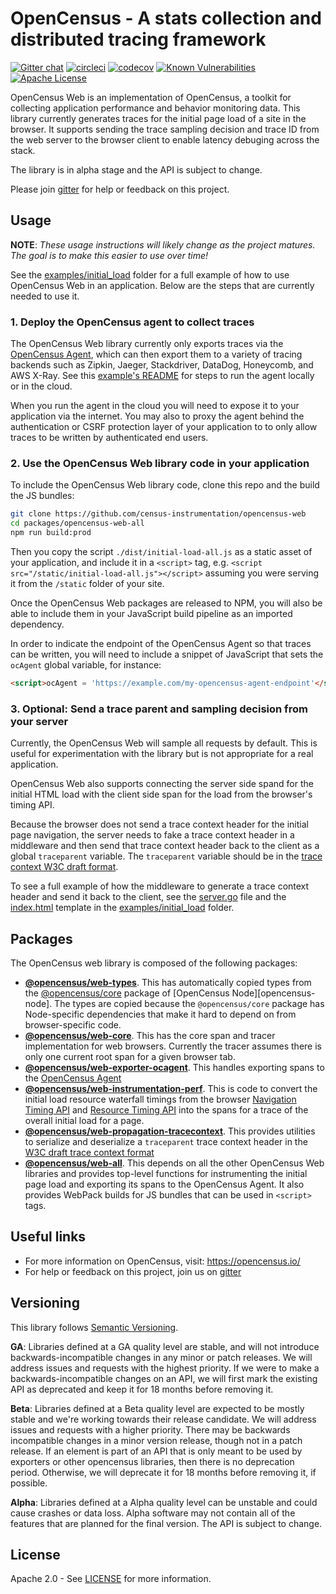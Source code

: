 # OpenCensus - A stats collection and distributed tracing framework
[![Gitter chat][gitter-image]][gitter-url]
[![circleci][circleci-image]][circleci-url]
[![codecov][codecov-image]][codecov-url]
[![Known Vulnerabilities][snyk-image]][snyk-url]
[![Apache License][license-image]][license-url]

OpenCensus Web is an implementation of OpenCensus, a toolkit for collecting
application performance and behavior monitoring data. This library currently
generates traces for the initial page load of a site in the browser. It supports
sending the trace sampling decision and trace ID from the web server to the
browser client to enable latency debuging across the stack.

The library is in alpha stage and the API is subject to change.

Please join [gitter][gitter-url] for help or feedback on this project.

## Usage

**NOTE**: *These usage instructions will likely change as the project matures.
The goal is to make this easier to use over time!*

See the [examples/initial_load][examples-initial-load-url] folder for a full
example of how to use OpenCensus Web in an application. Below are
the steps that are currently needed to use it.

### 1. Deploy the OpenCensus agent to collect traces

The OpenCensus Web library currently only exports traces via the
[OpenCensus Agent][oc-agent-url], which can then export them to a variety of
tracing backends such as Zipkin, Jaeger, Stackdriver, DataDog, Honeycomb,
and AWS X-Ray. See this [example's README][initial-load-example-url]
for steps to run the agent locally or in the cloud.

When you run the agent in the cloud you will need to expose it to your
application via the internet. You may also to proxy the agent behind the
authentication or CSRF protection layer of your application to to only allow
traces to be written by authenticated end users.

### 2. Use the OpenCensus Web library code in your application

To include the OpenCensus Web library code, clone this repo and the build the JS
bundles:
```bash
git clone https://github.com/census-instrumentation/opencensus-web
cd packages/opencensus-web-all
npm run build:prod
```

Then you copy the script `./dist/initial-load-all.js` as a static asset
of your application, and include it in a `<script>` tag, e.g. 
`<script src="/static/initial-load-all.js"></script>` assuming you were serving
it from the `/static` folder of your site.

Once the OpenCensus Web packages are released to NPM, you will also be able to
include them in your JavaScript build pipeline as an imported dependency.

In order to indicate the endpoint of the OpenCensus Agent so that traces can be
written, you will need to include a snippet of JavaScript that sets the
`ocAgent` global variable, for instance:

```html
<script>ocAgent = 'https://example.com/my-opencensus-agent-endpoint'</script>
```

### 3. Optional: Send a trace parent and sampling decision from your server

Currently, the OpenCensus Web will sample all requests by default. This is
useful for experimentation with the library but is not appropriate for a real
application.

OpenCensus Web also supports connecting the server side spand for the initial
HTML load with the client side span for the load from the browser's timing API.

Because the browser does not send a trace context header for the initial page
navigation, the server needs to fake a trace context header in a middleware and
then send that trace context header back to the client as a global `traceparent`
variable. The `traceparent` variable should be in the
[trace context W3C draft format][trace-context-url].

To see a full example of how the middleware to generate a trace context header
and send it back to the client, see the
[server.go][initial-load-example-server-go] file and the 
[index.html][initial-load-example-index-html] template in the
[examples/initial_load][initial-load-example-url] folder.

## Packages

The OpenCensus web library is composed of the following packages:

- **[@opencensus/web-types][package-web-types]**. This has automatically copied types from the [@opencensus/core][package-core] package of [OpenCensus Node][opencensus-node]. The types are copied because the `@opencensus/core` package has Node-specific dependencies that make it hard to depend on from browser-specific code.
- **[@opencensus/web-core][package-web-core]**. This has the core span and tracer implementation for web browsers. Currently the tracer assumes there is only one current root span for a given browser tab.
- **[@opencensus/web-exporter-ocagent][package-web-exporter-ocagent]**. This handles exporting spans to the [OpenCensus Agent][opencensus-service-url]
- **[@opencensus/web-instrumentation-perf][package-web-instrumentation-perf]**. This is code to convert the initial load resource waterfall timings from the browser [Navigation Timing API][navigation-timing-url] and [Resource Timing API][resource-timing-url] into  the spans for a trace of the overall initial load for a page.
- **[@opencensus/web-propagation-tracecontext][package-web-propagation-tracecontext]**. This provides utilities to serialize and deserialize a `traceparent` trace context header in the [W3C draft trace context format][trace-context-url]
- **[@opencensus/web-all][package-web-all]**. This depends on all the other OpenCensus Web libraries and provides top-level functions for instrumenting the initial page load and exporting its spans to the OpenCensus Agent. It also provides WebPack builds for JS bundles that can be used in `<script>` tags.

## Useful links
- For more information on OpenCensus, visit: <https://opencensus.io/>
- For help or feedback on this project, join us on [gitter][gitter-url]

## Versioning

This library follows [Semantic Versioning][semver-url].

**GA**: Libraries defined at a GA quality level are stable, and will not introduce
backwards-incompatible changes in any minor or patch releases. We will address issues and requests
with the highest priority. If we were to make a backwards-incompatible changes on an API, we will
first mark the existing API as deprecated and keep it for 18 months before removing it.

**Beta**: Libraries defined at a Beta quality level are expected to be mostly stable and we're
working towards their release candidate. We will address issues and requests with a higher priority.
There may be backwards incompatible changes in a minor version release, though not in a patch
release. If an element is part of an API that is only meant to be used by exporters or other
opencensus libraries, then there is no deprecation period. Otherwise, we will deprecate it for 18
months before removing it, if possible.

**Alpha**: Libraries defined at a Alpha quality level can be unstable and could cause crashes or data loss. Alpha software may not contain all of the features that are planned for the final version. The API is subject to change.

## License

Apache 2.0 - See [LICENSE][license-url] for more information.

[circleci-image]: https://circleci.com/gh/census-instrumentation/opencensus-web.svg?style=shield
[circleci-url]: https://circleci.com/gh/census-instrumentation/opencensus-web
[codecov-image]: https://codecov.io/gh/census-instrumentation/opencensus-web/branch/master/graph/badge.svg
[codecov-url]: https://codecov.io/gh/census-instrumentation/opencensus-web
[examples-initial-load-url]: https://github.com/census-instrumentation/opencensus-web/tree/master/examples/initial_load
[gitter-image]: https://badges.gitter.im/census-instrumentation/lobby.svg
[gitter-url]: https://gitter.im/census-instrumentation/lobby?utm_source=badge&utm_medium=badge&utm_campaign=pr-badge&utm_content=badge
[initial-load-example-index-html]: https://github.com/census-instrumentation/opencensus-web/blob/master/examples/initial_load/index.html
[initial-load-example-server-go]: https://github.com/census-instrumentation/opencensus-web/blob/master/examples/initial_load/server.go
[initial-load-example-url]: https://github.com/census-instrumentation/opencensus-web/tree/master/examples/initial_load
[license-image]: https://img.shields.io/badge/license-Apache_2.0-green.svg?style=flat
[license-url]: https://github.com/census-instrumentation/opencensus-web/blob/master/LICENSE
[navigation-timing-url]: https://www.w3.org/TR/navigation-timing-2/
[oc-agent-url]: https://github.com/census-instrumentation/opencensus-service
[opencensus-node-url]: https://github.com/census-instrumentation/opencensus-node
[opencensus-service-url]: https://github.com/census-instrumentation/opencensus-service
[package-core]: https://github.com/census-instrumentation/opencensus-node/tree/master/packages/opencensus-core
[package-web-all]: https://github.com/census-instrumentation/opencensus-web/tree/master/packages/opencensus-web-all
[package-web-core]: https://github.com/census-instrumentation/opencensus-web/tree/master/packages/opencensus-web-core
[package-web-exporter-ocagent]: https://github.com/census-instrumentation/opencensus-web/tree/master/packages/opencensus-web-exporter-ocagent
[package-web-instrumentation-perf]: https://github.com/census-instrumentation/opencensus-web/tree/master/packages/opencensus-web-instrumentation-perf
[package-web-propagation-tracecontext]: https://github.com/census-instrumentation/opencensus-web/tree/master/packages/opencensus-web-propagation-tracecontext
[package-web-types]: https://github.com/census-instrumentation/opencensus-web/tree/master/packages/opencensus-web-types
[resource-timing-url]: https://www.w3.org/TR/resource-timing-2/
[semver-url]: http://semver.org/
[snyk-image]: https://snyk.io/test/github/census-instrumentation/opencensus-web/badge.svg?style=flat
[snyk-url]: https://snyk.io/test/github/census-instrumentation/opencensus-web
[trace-context-url]: https://www.w3.org/TR/trace-context/
